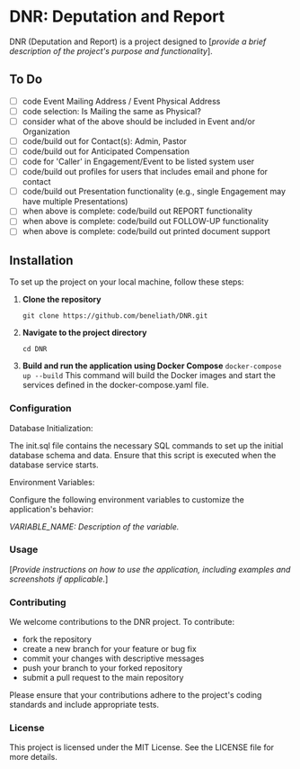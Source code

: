 # DNR: Deputation and Report

DNR (Deputation and Report) is a project designed to [*provide a brief description of the project's purpose and functionality*].

## To Do

- [ ] code Event Mailing Address / Event Physical Address
- [ ] code selection: Is Mailing the same as Physical?
- [ ] consider what of the above should be included in Event and/or Organization
- [ ] code/build out for Contact(s): Admin, Pastor
- [ ] code/build out for Anticipated Compensation
- [ ] code for 'Caller' in Engagement/Event to be listed system user
- [ ] code/build out profiles for users that includes email and phone for contact
- [ ] code/build out Presentation functionality (e.g., single Engagement may have multiple Presentations)
- [ ] when above is complete: code/build out REPORT functionality
- [ ] when above is complete: code/build out FOLLOW-UP functionality
- [ ] when above is complete: code/build out printed document support

## Installation

To set up the project on your local machine, follow these steps:

1. **Clone the repository**

   ```
   git clone https://github.com/beneliath/DNR.git
   ```

2. **Navigate to the project directory**
   ```
   cd DNR
   ```
3. **Build and run the application using Docker Compose**
   `docker-compose up --build`
   This command will build the Docker images and start the services defined in the docker-compose.yaml file.

### Configuration

Database Initialization:

The init.sql file contains the necessary SQL commands to set up the initial database schema and data. Ensure that this script is executed when the database service starts.

Environment Variables:

Configure the following environment variables to customize the application's behavior:

_VARIABLE_NAME: Description of the variable._

### Usage

[*Provide instructions on how to use the application, including examples and screenshots if applicable.*]

### Contributing

We welcome contributions to the DNR project. To contribute:

- fork the repository
- create a new branch for your feature or bug fix
- commit your changes with descriptive messages
- push your branch to your forked repository
- submit a pull request to the main repository

Please ensure that your contributions adhere to the project's coding standards and include appropriate tests.

### License

This project is licensed under the MIT License. See the LICENSE file for more details.
